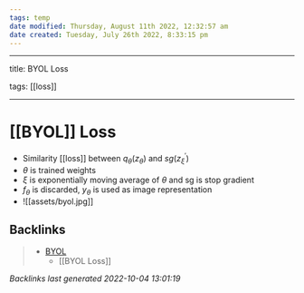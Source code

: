 ```yaml
---
tags: temp
date modified: Thursday, August 11th 2022, 12:32:57 am
date created: Tuesday, July 26th 2022, 8:33:15 pm
---
```


---

title: BYOL Loss

tags: [[loss]]

---

# [[BYOL]] Loss
- Similarity [[loss]] between $q_\theta (z_\theta)$ and $sg(z^{'}_{\xi})$
- $\theta$ is trained weights
- $\xi$ is exponentially moving average of $\theta$ and sg is stop gradient
- $f_\theta$ is discarded, $y_\theta$ is used as image representation
- ![[assets/byol.jpg]]

## Backlinks

> - [BYOL](BYOL.md)
>   - [[BYOL Loss]]

_Backlinks last generated 2022-10-04 13:01:19_
